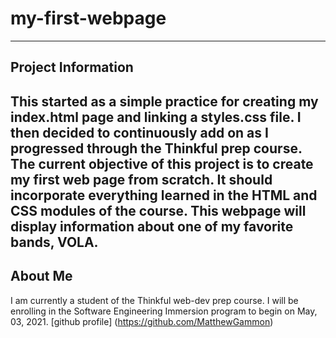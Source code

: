 # my-first-webpage
---

## Project Information
This started as a simple practice for creating my index.html page and linking a styles.css file. 
I then decided to continuously add on as I progressed through the Thinkful prep course. 
The current objective of this project is to create my first web page from scratch. It should incorporate everything learned in the HTML and CSS modules of the course.
**This webpage will display information about one of my favorite bands, VOLA.**
---

## About Me
I am currently a student of the Thinkful web-dev prep course. I will be enrolling in the Software Engineering Immersion program to begin on May, 03, 2021. 
[github profile] (https://github.com/MatthewGammon)


